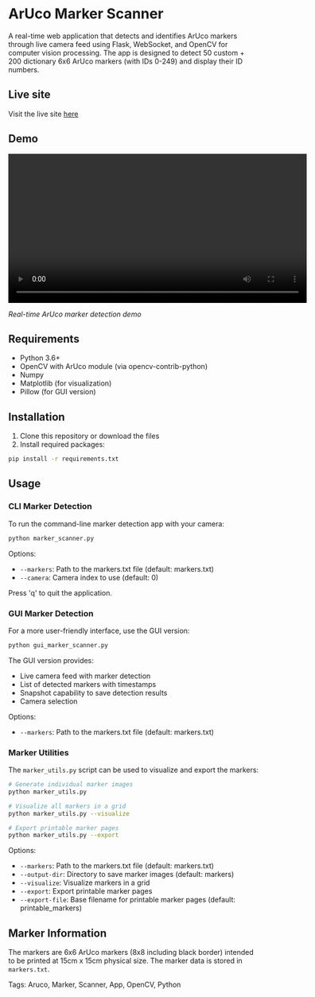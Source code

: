 # ArUco Marker Scanner

A real-time web application that detects and identifies ArUco markers through live camera feed using Flask, WebSocket, and OpenCV for computer vision processing. The app is designed to detect 50 custom + 200 dictionary 6x6 ArUco markers (with IDs 0-249) and display their ID numbers.

## Live site

Visit the live site [here](https://arucoscanner.onrender.com/)

## Demo

<video width="600" controls>
  <source src="./demo.mp4" type="video/mp4">
  Your browser does not support the video tag.
</video>

*Real-time ArUco marker detection demo*

## Requirements

- Python 3.6+
- OpenCV with ArUco module (via opencv-contrib-python)
- Numpy
- Matplotlib (for visualization)
- Pillow (for GUI version)

## Installation

1. Clone this repository or download the files
2. Install required packages:

```bash
pip install -r requirements.txt
```

## Usage

### CLI Marker Detection

To run the command-line marker detection app with your camera:

```bash
python marker_scanner.py
```

Options:
- `--markers`: Path to the markers.txt file (default: markers.txt)
- `--camera`: Camera index to use (default: 0)

Press 'q' to quit the application.

### GUI Marker Detection

For a more user-friendly interface, use the GUI version:

```bash
python gui_marker_scanner.py
```

The GUI version provides:
- Live camera feed with marker detection
- List of detected markers with timestamps
- Snapshot capability to save detection results
- Camera selection

Options:
- `--markers`: Path to the markers.txt file (default: markers.txt)

### Marker Utilities

The `marker_utils.py` script can be used to visualize and export the markers:

```bash
# Generate individual marker images
python marker_utils.py

# Visualize all markers in a grid
python marker_utils.py --visualize

# Export printable marker pages
python marker_utils.py --export
```

Options:
- `--markers`: Path to the markers.txt file (default: markers.txt)
- `--output-dir`: Directory to save marker images (default: markers)
- `--visualize`: Visualize markers in a grid
- `--export`: Export printable marker pages
- `--export-file`: Base filename for printable marker pages (default: printable_markers)

## Marker Information

The markers are 6x6 ArUco markers (8x8 including black border) intended to be printed at 15cm x 15cm physical size. The marker data is stored in `markers.txt`.

Tags: Aruco, Marker, Scanner, App, OpenCV, Python
